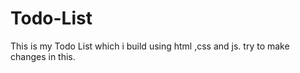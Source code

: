 # Todo-List
This is my Todo List which i build using html ,css and js. try to make  changes in this.
